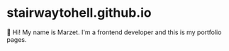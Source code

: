 # stairwaytohell.github.io
🤘
Hi! My name is Marzet. I'm a frontend developer and this is my portfolio pages.
